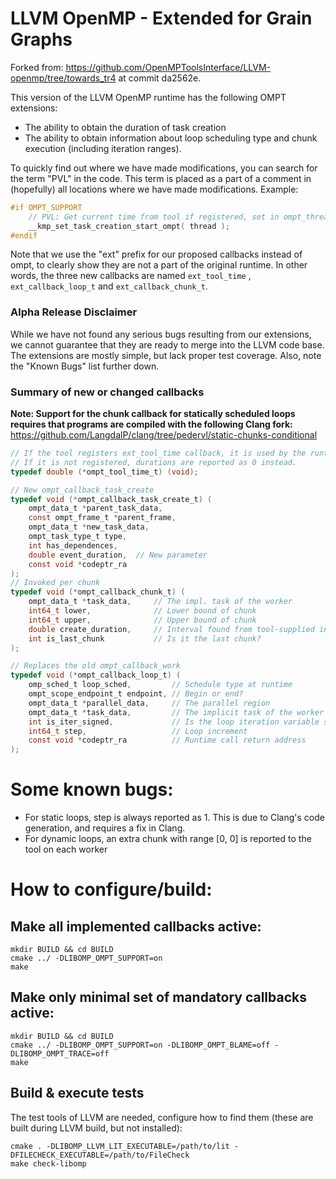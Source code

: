 # LLVM OpenMP - Extended for Grain Graphs

Forked from: https://github.com/OpenMPToolsInterface/LLVM-openmp/tree/towards_tr4 at commit da2562e.

This version of the LLVM OpenMP runtime has the following OMPT extensions:

- The ability to obtain the duration of task creation
- The ability to obtain information about loop scheduling type and chunk execution (including iteration ranges).

To quickly find out where we have made modifications, you can search for the term "PVL" in the code. This term is placed as a part of a comment in (hopefully) all locations where we have made modifications. Example:
```c
#if OMPT_SUPPORT
    // PVL: Get current time from tool if registered, set in ompt_thread_info struct
    __kmp_set_task_creation_start_ompt( thread );
#endif
```

Note that we use the "ext" prefix for our proposed callbacks instead of ompt, to clearly show they are not a part of the original runtime. In other words, the three new callbacks are named `ext_tool_time` , `ext_callback_loop_t` and `ext_callback_chunk_t`.

### Alpha Release Disclaimer
While we have not found any serious bugs resulting from our extensions, we cannot guarantee that they are ready to merge into the LLVM code base. The extensions are mostly simple, but lack proper test coverage. Also, note the "Known Bugs" list further down.

### Summary of new or changed callbacks

**Note: Support for the chunk callback for statically scheduled loops requires that programs are compiled with the following Clang fork:** https://github.com/LangdalP/clang/tree/pedervl/static-chunks-conditional
```c
// If the tool registers ext_tool_time callback, it is used by the runtime to calculate durations.
// If it is not registered, durations are reported as 0 instead.
typedef double (*ompt_tool_time_t) (void);

// New ompt_callback_task_create
typedef void (*ompt_callback_task_create_t) (
    ompt_data_t *parent_task_data,
    const ompt_frame_t *parent_frame,
    ompt_data_t *new_task_data,
    ompt_task_type_t type,
    int has_dependences,
    double event_duration,  // New parameter
    const void *codeptr_ra
);
// Invoked per chunk
typedef void (*ompt_callback_chunk_t) (
    ompt_data_t *task_data,     // The impl. task of the worker
    int64_t lower,              // Lower bound of chunk
    int64_t upper,              // Upper bound of chunk
    double create_duration,     // Interval found from tool-supplied instants
    int is_last_chunk           // Is it the last chunk?
);

// Replaces the old ompt_callback_work
typedef void (*ompt_callback_loop_t) (
    omp_sched_t loop_sched,         // Schedule type at runtime
    ompt_scope_endpoint_t endpoint, // Begin or end?
    ompt_data_t *parallel_data,     // The parallel region
    ompt_data_t *task_data,         // The implicit task of the worker
    int is_iter_signed,             // Is the loop iteration variable signed?
    int64_t step,                   // Loop increment
    const void *codeptr_ra          // Runtime call return address
);
```

# Some known bugs:

- For static loops, step is always reported as 1. This is due to Clang's code generation, and requires a fix in Clang.
- For dynamic loops, an extra chunk with range [0, 0] is reported to the tool on each worker

# How to configure/build:
## Make all implemented callbacks active:
    mkdir BUILD && cd BUILD
    cmake ../ -DLIBOMP_OMPT_SUPPORT=on
    make

## Make only minimal set of mandatory callbacks active:
    mkdir BUILD && cd BUILD
    cmake ../ -DLIBOMP_OMPT_SUPPORT=on -DLIBOMP_OMPT_BLAME=off -DLIBOMP_OMPT_TRACE=off
    make

## Build & execute tests
The test tools of LLVM are needed, configure how to find them (these are built during LLVM build, but not installed):

    cmake . -DLIBOMP_LLVM_LIT_EXECUTABLE=/path/to/lit -DFILECHECK_EXECUTABLE=/path/to/FileCheck
    make check-libomp
